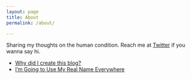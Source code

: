 ```yaml
---
layout: page
title: About
permalink: /about/

---
```


Sharing my thoughts on the human condition. Reach me at [Twitter](https://twitter.com/SkullTech101) if you wanna say hi.


- [Why did I create this blog?](/posts/why-did-i-create-this-blog/)
- [I’m Going to Use My Real Name Everywhere](/posts/im-going-to-use-my-real-name-everywhere/)
